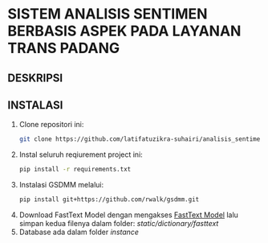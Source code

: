 # SISTEM ANALISIS SENTIMEN BERBASIS ASPEK PADA LAYANAN TRANS PADANG

## DESKRIPSI

## INSTALASI
1. Clone repositori ini:
   ```bash
   git clone https://github.com/latifatuzikra-suhairi/analisis_sentimen_app.git
2. Instal seluruh reqiurement project ini:
    ```bash
    pip install -r requirements.txt
3. Instalasi GSDMM melalui:
    ```bash
    pip install git+https://github.com/rwalk/gsdmm.git
4. Download FastText Model dengan mengakses [FastText Model](https://drive.google.com/drive/folders/1MX9bRLHPz84abkGGeWxhg_VI4wAnDFBa?usp=sharing) lalu simpan kedua filenya dalam folder: _static/dictionary/fasttext_
5. Database ada dalam folder _instance_
